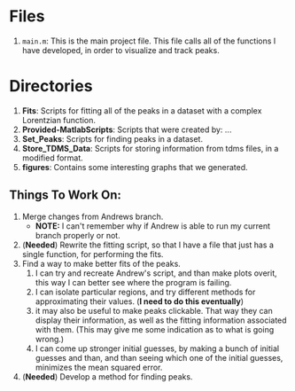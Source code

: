 # Files #
1. `main.m`: This is the main project file. This file calls all of the 
           functions I have developed, in order to visualize and track peaks.

# Directories #
1. **Fits**: Scripts for fitting all of the peaks in a dataset with a complex 
   Lorentzian function.
2. **Provided-MatlabScripts**: Scripts that were created by: ...
3. **Set_Peaks**: Scripts for finding peaks in a dataset.
4. **Store_TDMS_Data**: Scripts for storing information from tdms files, in
                      a modified format.
6. **figures**: Contains some interesting graphs that we generated.

## Things To Work On: ##
1. Merge changes from Andrews branch.
    - **NOTE:** I can't remember why if Andrew is able to run my current
            branch properly or not.
2. (**Needed**) Rewrite the fitting script, so that I have a file that just 
   has a single  function, for performing the fits. 
3. Find a way to make better fits of the peaks.
    1. I can try and recreate Andrew's script, and than make plots overit,
        this way I can better see where the program is failing.
    2. I can isolate particular regions, and try different methods for 
       approximating their values. (**I need to do this eventually**)
    3. it may also be useful to make peaks clickable. That way they can
       display their information, as well as the fitting information associated
       with them. (This may give me some indication as to what is going wrong.)
    4. I can come up stronger initial guesses, by making a bunch of initial 
       guesses and than, and than seeing which one of the initial guesses, 
       minimizes the mean squared error.
4. (**Needed**) Develop a method for finding peaks.
